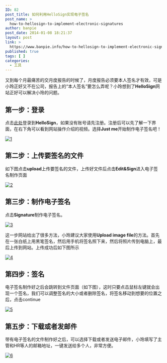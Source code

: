 ```yaml
---
ID: 82
post_title: 如何利用HelloSign实现电子签名
post_name: >
  how-to-hellosign-to-implement-electronic-signatures
author: banpie
post_date: 2014-01-08 18:21:37
layout: post
link: >
  https://www.banpie.info/how-to-hellosign-to-implement-electronic-signatures/
published: true
tags: [ ]
categories:
  - 工具
---
```

又到每个月最痛苦的交月度报告的时候了，月度报告必须要本人签名才有效，可是小玲正好又不在公司，报告上的“本人签名”要怎么弄呢？小玲想到了**HelloSign**网站正好可以解决小玲的问题。

## 第一步：登录

点击[此处][1]登录到**HelloSign**，如果没有账号请先注册。注册后可以先了解一下界面，在右下角可以看到网站操作介绍的视频。选择**Just me**开始制作电子签名吧！

[![1][2]][2]

## 第二步：上传要签名的文件

如下图点击**upload**上传要签名的文件，上传好文件后点击**Edit&Sign**进入电子签名制作页面

[![2][3]][3]

## 第三步：制作电子签名

点击**Signature**制作电子签名。

[![3][4]][4]

这一步网站给出了很多方法，小玲建议大家使用**Upload image file**的方法。首先在一张白纸上用黑笔签名，然后用手机将签名照下来，然后将照片传到电脑上，最后上传到网站。上传成功后如下图所示

[![4][5]][5]

## 第四步：签名

电子签名制作好之后会跳转到文件页面（如下图），这时只要点击鼠标左键就会出现一个签名，我们可以调整签名的大小或者删除签名，将签名移动到想要的位置之后，点击continue

[![5][6]][6]

## 第五步：下载或者发邮件

带有电子签名的文件制作好之后，可以选择下载或者发送电子邮件，小玲填写了主管和HR等人的邮箱地址，一键发送给多个人，非常方便。

[![6][7]][7]

 [1]: https://www.hellosign.com/
 [2]: http://www.banpie.info/wp-content/uploads/2018/11/1-1.jpg
 [3]: http://7arnhx.com1.z0.glb.clouddn.com/wp-content/uploads/2014/01/2.jpg
 [4]: http://7arnhx.com1.z0.glb.clouddn.com/wp-content/uploads/2014/01/3.jpg
 [5]: http://7arnhx.com1.z0.glb.clouddn.com/wp-content/uploads/2014/01/4.jpg
 [6]: http://7arnhx.com1.z0.glb.clouddn.com/wp-content/uploads/2014/01/5.jpg
 [7]: http://7arnhx.com1.z0.glb.clouddn.com/wp-content/uploads/2014/01/6.jpg